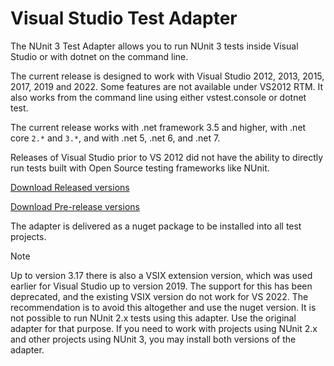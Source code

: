 # Visual Studio Test Adapter

The NUnit 3 Test Adapter allows you to run NUnit 3 tests inside Visual Studio or with dotnet on the command line.

The current release is designed to work with Visual Studio 2012, 2013, 2015, 2017, 2019 and 2022. Some features are not available under VS2012 RTM. It also works from the command line using either vstest.console or dotnet test.

The current release works with .net framework 3.5 and higher, with .net core `2.*` and `3.*`, and with .net 5, .net 6, and .net 7.

Releases of Visual Studio prior to VS 2012 did not have the ability to directly run tests built with Open Source testing frameworks like NUnit.

[Download Released versions](https://www.nuget.org/packages/NUnit3TestAdapter/)

[Download Pre-release versions](https://www.myget.org/feed/nunit/package/nuget/NUnit3TestAdapter)

The adapter is delivered as a nuget package to be installed into all test projects.  

> [!NOTE]
> Up to version 3.17 there is also a VSIX extension version, which was used earlier for Visual Studio up to version 2019. The support for this has been deprecated, and the existing VSIX version do not work for VS 2022. The recommendation is to avoid this altogether and use the nuget version.
> It is not possible to run NUnit 2.x tests using this adapter. Use the original adapter for that purpose. If you need to work with projects using NUnit 2.x and other projects using NUnit 3, you may install both versions of the adapter.
